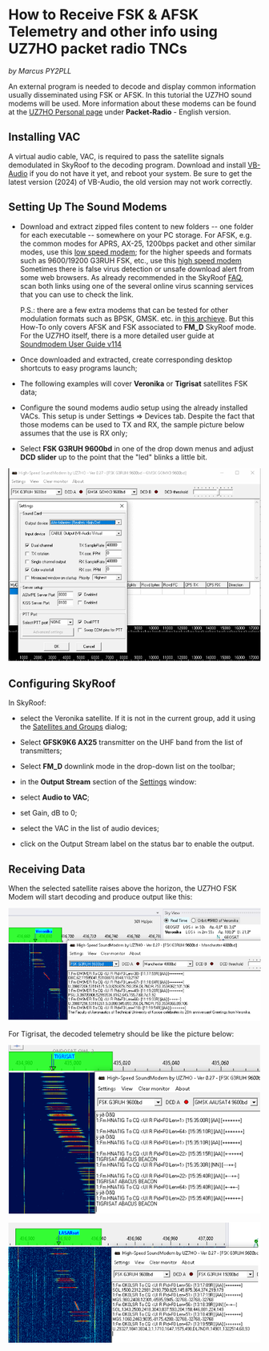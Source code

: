 # How to Receive FSK & AFSK Telemetry and other info using UZ7HO packet radio TNCs

_by Marcus PY2PLL_

An external program is needed to decode and display common information usually disseminated using FSK or AFSK. In this tutorial the UZ7HO sound modems will be used. More information about these modems can be found at the
[UZ7HO Personal page](https://uz7.ho.ua/) under **Packet-Radio** - English version.

## Installing VAC

A virtual audio cable, VAC, is required to pass the satellite signals
demodulated in SkyRoof to the decoding program. Download and
install [VB-Audio](https://vb-audio.com/Cable/index.htm) if you do not
have it yet, and reboot your system. Be sure to get the latest version
(2024) of VB-Audio, the old version may not work correctly.

## Setting Up The Sound Modems

- Download and extract zipped files content to new folders -- one
folder for each executable -- somewhere on your PC storage. For
AFSK, e.g. the common modes for APRS, AX-25, 1200bps packet and
other similar modes, use this
[low speed modem](http://uz7.ho.ua/modem_beta/soundmodem114.zip);
for the higher speeds and formats such as 9600/19200 G3RUH FSK, etc., use this
[high speed modem](http://uz7.ho.ua/modem_beta/hs_soundmodem27.zip)
Sometimes there is false virus detection or unsafe download
alert from some web browsers. As already recommended in the SkyRoof
[FAQ](faq.md), scan both links using one of the several online virus
scanning services that you can use to check the link.

    P.S.: there are a few extra modems that can be tested for other
    modulation formats such as BPSK, GMSK. etc. in 
    [this archieve](http://uz7.ho.ua/modem_beta/other-versions.zip). But
    this How-To only covers AFSK and FSK associated to **FM_D**
    SkyRoof mode. For the UZ7HO itself, there is a more detailed user guide at
    [Soundmodem User Guide v114](https://uz7.ho.ua/modem_beta/user_guide_v114_EN.pdf)

- Once downloaded and extracted, create corresponding desktop shortcuts to easy programs launch;
- The following examples will cover **Veronika** or **Tigrisat** satellites FSK data;
- Configure the sound modems audio setup using the already installed VACs. This setup is under Settings => Devices tab. Despite the fact that those modems can be used to TX and RX, the sample picture below assumes that the use is RX only; 
- Select **FSK G3RUH 9600bd** in one of the drop down menus and adjust **DCD slider** up to the point that the "led" blinks a little bit.

![uz7ho setup](../images/uz7ho_setup.png)

## Configuring SkyRoof

In SkyRoof:

- select the Veronika satellite. If it is not in the current group,
add it using the [Satellites and
Groups](satellites_and_groups_window.html) dialog;

- Select **GFSK9K6 AX25** transmitter on the UHF band from the list of transmitters;
- Select **FM_D** downlink mode in the drop-down list on the toolbar;
- in the **Output Stream** section of the
  [Settings](setting_up_output_stream.html) window:
- select **Audio to VAC**;
- set Gain, dB to 0;
- select the VAC in the list of audio devices;
- click on the Output Stream label on the status bar to enable the output.

## Receiving Data

When the selected satellite raises above the horizon, the UZ7HO FSK Modem will start decoding and produce output like this:

![uz7ho setup](../images/uz7ho_veronica.png)

For Tigrisat, the decoded telemetry should be like the picture below:

![uz7ho setup](../images/uz7ho_tigrisat.png)

![uz7ho setup](../images/uz7ho_lasarsat.png)
